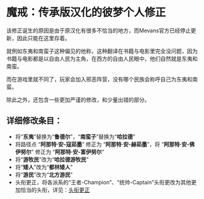 # 魔戒：传承版汉化的彼梦个人修正

该修正诞生的原因是由于原汉化有很多不恰当的地方，而Mevans官方已经停止更新，因此只能在这里存着。

就例如东夷和南蛮子这种偏见的他称，这种翻译在书籍与电影里完全没问题，因为书籍与电影都是以自由人民为主角，在西方的自由人民眼中，他们自然就是东夷和南蛮。

而在游戏里就不同了，玩家会加入邪恶阵营，没有哪个民族会称呼自己为东夷和南蛮。

除此之外，还包含一些更加严谨的修改，和少量出错的部分。

## 详细修改条目：
- 将“**东夷**”替换为“**鲁德尔**”，“**南蛮子**”替换为“**哈拉德**”
- 将路径点 “**阿那特·安-寇茹墨**” 修正为 “**阿那特·安-赫茹墨**”，将 “**阿那特·安-佛伊努尔**” 修正为 “**阿那特·安-富伊努尔**”
- 将“**游牧民**”改为“**哈拉德游牧民**”
- 将“**矮人**”改为“**都林矮人**”
- 将“**游民**”改为“**北方游民**”
- 头衔更正，将各派系的“王者-Champion”、“统帅-Captain”头衔更改为其他更加恰当的头衔，详见：[头衔更正](https://github.com/ArchiDreamZ/LotRMC-Legacy-Translations-Personal_Edit/wiki/%E5%A4%B4%E8%A1%94%E6%9B%B4%E6%AD%A3)
